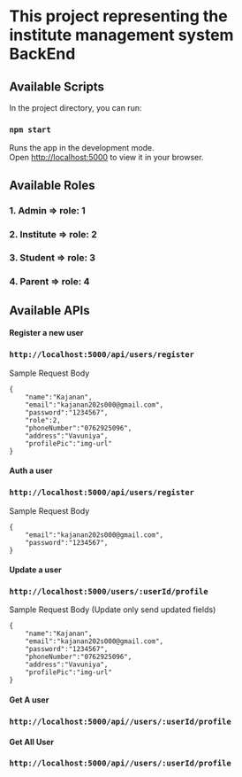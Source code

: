# This project representing the institute management system BackEnd

## Available Scripts

In the project directory, you can run:

### `npm start`

Runs the app in the development mode.\
Open [http://localhost:5000](http://localhost:5000) to view it in your browser.


## Available Roles

### 1. Admin => role: 1
### 2. Institute => role: 2
### 3. Student => role: 3
### 4. Parent => role: 4



## Available APIs

#### Register a new user
### `http://localhost:5000/api/users/register`
Sample Request Body
```
{
    "name":"Kajanan",
    "email":"kajanan202s000@gmail.com",
    "password":"1234567",
    "role":2,
    "phoneNumber":"0762925096",
    "address":"Vavuniya",
    "profilePic":"img-url"
}
```

#### Auth a user
### `http://localhost:5000/api/users/register`
Sample Request Body
```
{
    "email":"kajanan202s000@gmail.com",
    "password":"1234567",
}
```

#### Update a user
### `http://localhost:5000/users/:userId/profile`
Sample Request Body (Update only send updated fields) 
```
{
    "name":"Kajanan",
    "email":"kajanan202s000@gmail.com",
    "password":"1234567",
    "phoneNumber":"0762925096",
    "address":"Vavuniya",
    "profilePic":"img-url"
}
```

####  Get A user
### `http://localhost:5000/api//users/:userId/profile`

#### Get All User
### `http://localhost:5000/api//users/:userId/profile`
